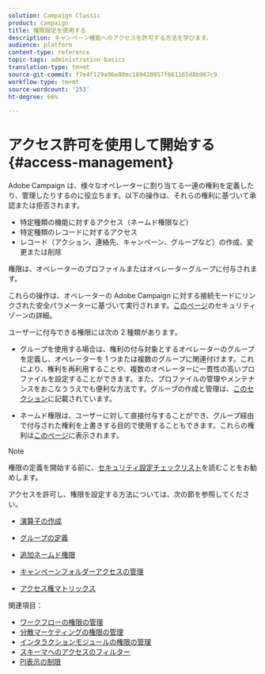 ```yaml
---
solution: Campaign Classic
product: campaign
title: 権限設定を使用する
description: キャンペーン機能へのアクセスを許可する方法を学びます。
audience: platform
content-type: reference
topic-tags: administration-basics
translation-type: tm+mt
source-git-commit: f7e4f129a96e80ec169428057f661165d8b967c9
workflow-type: tm+mt
source-wordcount: '253'
ht-degree: 66%

---
```



# アクセス許可を使用して開始する{#access-management}

Adobe Campaign は、様々なオペレーターに割り当てる一連の権利を定義したり、管理したりするのに役立ちます。以下の操作は、それらの権利に基づいて承認または拒否されます。

* 特定種類の機能に対するアクセス（ネームド権限など）
* 特定種類のレコードに対するアクセス
* レコード（アクション、連絡先、キャンペーン、グループなど）の作成、変更または削除

権限は、オペレーターのプロファイルまたはオペレーターグループに付与されます。

これらの操作は、オペレーターの Adobe Campaign に対する接続モードにリンクされた安全パラメーターに基づいて実行されます。[このページ](../../installation/using/configuring-campaign-server.md#defining-security-zones)のセキュリティゾーンの詳細。

ユーザーに付与できる権限には次の 2 種類があります。

* グループを使用する場合は、権利の付与対象とするオペレーターのグループを定義し、オペレーターを 1 つまたは複数のグループに関連付けます。これにより、権利を再利用することや、複数のオペレーターに一貫性の高いプロファイルを設定することができます。また、プロファイルの管理やメンテナンスをおこなううえでも便利な方法です。グループの作成と管理は、[このセクション](access-management-groups.md)に記載されています。

* ネームド権限は、ユーザーに対して直接付与することができ、グループ経由で付与された権利を上書きする目的で使用することもできます。これらの権利は[このページ](access-management-named-rights.md)に表示されます。

>[!NOTE]
>
>権限の定義を開始する前に、[セキュリティ設定チェックリスト](https://helpx.adobe.com/jp/campaign/kb/acc-security.html)を読むことをお勧めします。

アクセスを許可し、権限を設定する方法については、次の節を参照してください。

* [演算子の作成](access-management-operators.md)

* [グループの定義](access-management-groups.md)

* [追加ネームド権限](access-management-named-rights.md)

* [キャンペーンフォルダーアクセスの管理](access-management-folders.md)

* [アクセス権マトリックス](access-management-named-rights.md#access-rights-matrix)


関連項目：

* [ワークフローの権限の管理](../../workflow/using/managing-rights.md)
* [分散マーケティングの権限の管理](../../campaign/using/about-distributed-marketing.md#operators-and-entities)
* [インタラクションモジュールの権限の管理](../../interaction/using/operator-profiles.md)
* [スキーマへのアクセスのフィルター](../../configuration/using/filtering-schemas.md)
* [PI表示の制限](../../configuration/using/restricting-pii-view.md)
